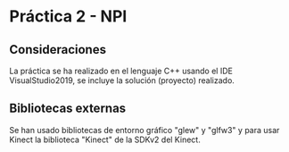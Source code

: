 # Práctica 2 - NPI

## Consideraciones
La práctica se ha realizado en el lenguaje C++ usando el IDE VisualStudio2019, se incluye la solución (proyecto) realizado.

## Bibliotecas externas
Se han usado bibliotecas de entorno gráfico "glew" y "glfw3" y para usar Kinect la biblioteca "Kinect" de la SDKv2 del Kinect.
